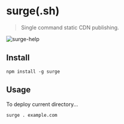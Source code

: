 # surge(.sh)

> Single command static CDN publishing.

![surge-help](https://github.com/user-attachments/assets/5b3e7e92-008e-48b6-9c61-dc4cbf1bf22c)

## Install

```
npm install -g surge
```

## Usage

To deploy current directory...

```
surge . example.com
```


